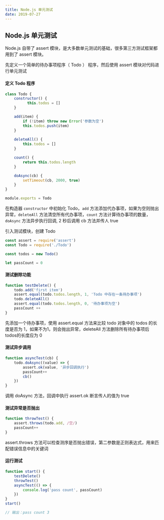 ```yaml
---
title: Node.js 单元测试
date: 2019-07-27
---
```



## Node.js 单元测试




Node.js 自带了 assert 模块，是大多数单元测试的基础，很多第三方测试框架都用到了 assert 模块。

先定义一个简单的待办事项程序（ Todo ） 程序，然后使用 assert 模块对代码进行单元测试




#### 定义 Todo 程序

```js
class Todo {
    constructor() {
          this.todos = [] 
    }

    add(item) {
        if (!item) throw new Error('参数为空')
        this.todos.push(item)
    }
    
    deleteAll() {
        this.todos = []
    }

    count() {
        return this.todos.length
    }

    doAsync(cb) {
        setTimeout(cb, 2000, true)
    }
}

module.exports = Todo
```

在构造器 `constructor` 中初始化 Todo，`add` 方法添加代办事项，如果为空则抛出异常，`deleteAll` 方法清空所有代办事项，`count` 方法计算待办事项的数量，`doAsync` 方法异步执行回调, 2 秒后调用 cb 方法并传人 true


引入测试模块，创建 Todo

```js
const assert = require('assert')
const Todo = require('./Todo')

const todos = new Todo()

let passCount = 0

```



#### 测试删除功能

```js
function testDelete() {
    todo.add('first item')
    assert.equal(todo.todos.length, 1, 'Todo 中存在一条待办事项')
    todo.deleteAll()
    assert.equal(todo.todos.length, 0, '待办事项为空')
    passCount ++
}
```
先添加一个待办事项，使用 assert.equal 方法来比较 todo 对象中的 todos 的长度是否为 1，如果不为1，则会抛出异常，deleteAll 方法删除所有待办事项后 todos的长度应为 0




####  测试异步调用

```js
function asyncTest(cb) {
    todo.doAsync((value) => {
        assert.ok(value, '异步回调执行')
        passCount++
        cb()
    })
}
```

调用 doAsync 方法，回调中执行 assert.ok 断言传人的值为 true




#### 测试异常是否抛出

```js
function throwTest() {
    assert.throws(todo.add, /空/) 
    passCount++
}
```
assert.throws 方法可以检查测序是否抛出错误，第二参数是正则表达式，用来匹配错误信息中的关键词




#### 运行测试

```js
function start() {
    testDelete()
    throwTest()
    asyncTest(() => {
        console.log('pass count', passCount)
    })
}
start()

// 输出：pass count 3
```



